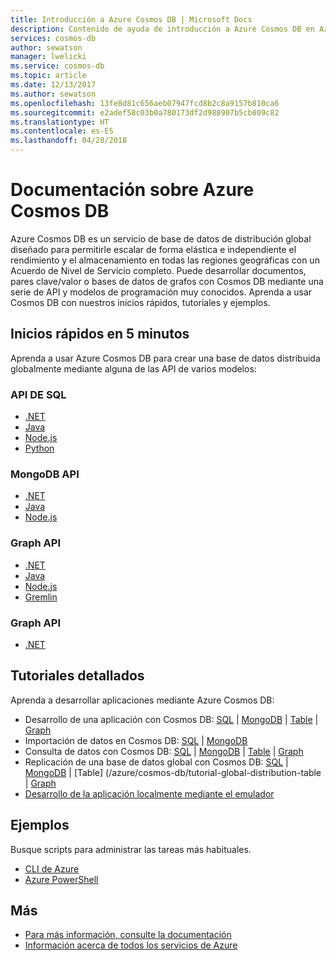 ```yaml
---
title: Introducción a Azure Cosmos DB | Microsoft Docs
description: Contenido de ayuda de introducción a Azure Cosmos DB en Azure Portal
services: cosmos-db
author: sewatson
manager: lwelicki
ms.service: cosmos-db
ms.topic: article
ms.date: 12/13/2017
ms.author: sewatson
ms.openlocfilehash: 13fe8d81c656aeb07947fcd8b2c8a9157b810ca6
ms.sourcegitcommit: e2adef58c03b0a780173df2d988907b5cb809c82
ms.translationtype: HT
ms.contentlocale: es-ES
ms.lasthandoff: 04/28/2018
---
```

# <a name="azure-cosmos-db-documentation"></a>Documentación sobre Azure Cosmos DB

Azure Cosmos DB es un servicio de base de datos de distribución global diseñado para permitirle escalar de forma elástica e independiente el rendimiento y el almacenamiento en todas las regiones geográficas con un Acuerdo de Nivel de Servicio completo. Puede desarrollar documentos, pares clave/valor o bases de datos de grafos con Cosmos DB mediante una serie de API y modelos de programación muy conocidos. Aprenda a usar Cosmos DB con nuestros inicios rápidos, tutoriales y ejemplos.

## <a name="5-minute-quickstarts"></a>Inicios rápidos en 5 minutos

Aprenda a usar Azure Cosmos DB para crear una base de datos distribuida globalmente mediante alguna de las API de varios modelos:

### <a name="sql-api"></a>API DE SQL

- [.NET](/azure/cosmos-db/create-sql-api-dotnet)
- [Java](/azure/cosmos-db/create-sql-api-java)
- [Node.js](/azure/cosmos-db/create-sql-api-nodejs)
- [Python](/azure/cosmos-db/create-sql-api-python)

### <a name="mongodb-api"></a>MongoDB API

- [.NET](/azure/cosmos-db/create-mongodb-dotnet)
- [Java](/azure/cosmos-db/create-mongodb-java)
- [Node.js](/azure/cosmos-db/create-mongodb-nodejs)

### <a name="graph-api"></a>Graph API

- [.NET](/azure/cosmos-db/create-graph-dotnet)
- [Java](/azure/cosmos-db/create-graph-java)
- [Node.js](/azure/cosmos-db/create-graph-nodejs)
- [Gremlin](/azure/cosmos-db/create-graph-gremlin-console)

### <a name="graph-api"></a>Graph API

- [.NET](/azure/cosmos-db/create-table-dotnet)

## <a name="step-by-step-tutorials"></a>Tutoriales detallados

Aprenda a desarrollar aplicaciones mediante Azure Cosmos DB:

- Desarrollo de una aplicación con Cosmos DB: [SQL](/azure/cosmos-db/tutorial-develop-sql-api-dotnet) | [MongoDB](/azure/cosmos-db/tutorial-develop-mongodb-nodejs) | [Table](/azure/cosmos-db/tutorial-develop-table-dotnet) | [Graph](/azure/cosmos-db/tutorial-develop-graph-dotnet)
- Importación de datos en Cosmos DB: [SQL](/azure/cosmos-db/sql-api-import-data) | [MongoDB](/azure/cosmos-db/mongodb-migrate) 
- Consulta de datos con Cosmos DB: [SQL](/azure/cosmos-db/tutorial-query-sql-api) | [MongoDB](/azure/cosmos-db/tutorial-query-mongodb) | [Table](/azure/cosmos-db/tutorial-query-table) | [Graph](/azure/cosmos-db/tutorial-query-graph)
- Replicación de una base de datos global con Cosmos DB: [SQL](/azure/cosmos-db/tutorial-global-distribution-sql-api) | [MongoDB](/azure/cosmos-db/tutorial-global-distribution-mongodb) | [Table] (/azure/cosmos-db/tutorial-global-distribution-table | [Graph](/azure/cosmos-db/tutorial-global-distribution-graph)
- [Desarrollo de la aplicación localmente mediante el emulador](/azure/cosmos-db/local-emulator)

## <a name="samples"></a>Ejemplos

Busque scripts para administrar las tareas más habituales.

- [CLI de Azure](/azure/cosmos-db/cli-samples)
- [Azure PowerShell](/azure/cosmos-db/powershell-samples)

## <a name="more"></a>Más

- [Para más información, consulte la documentación](/azure/cosmos-db/index)
- [Información acerca de todos los servicios de Azure](https://aka.ms/j3wr7y)